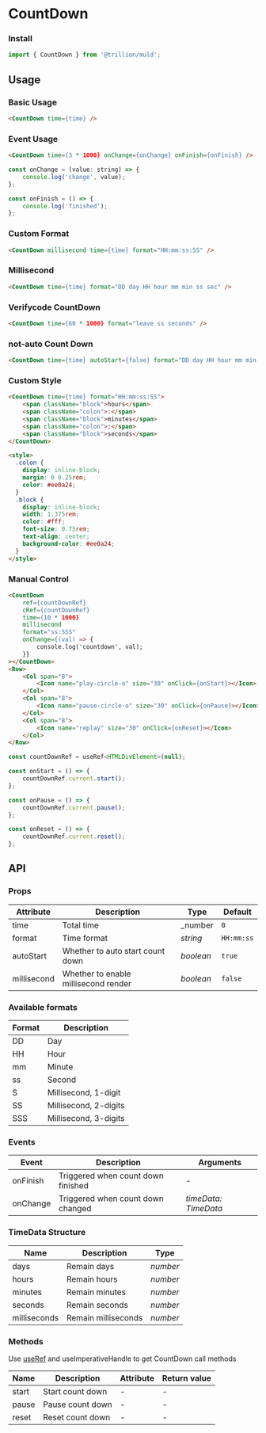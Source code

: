 # CountDown

### Install

```js
import { CountDown } from '@trillion/muld';
```

## Usage

### Basic Usage

```html
<CountDown time={time} />
```

### Event Usage

```html
<CountDown time={3 * 1000} onChange={onChange} onFinish={onFinish} />
```

```js
const onChange = (value: string) => {
    console.log('change', value);
};

const onFinish = () => {
    console.log('finished');
};
```

### Custom Format

```html
<CountDown millisecond time={time} format="HH:mm:ss:SS" />
```

### Millisecond

```html
<CountDown time={time} format="DD day HH hour mm min ss sec" />
```

### Verifycode CountDown

```html
<CountDown time={60 * 1000} format="leave ss seconds" />
```

### not-auto Count Down

```html
<CountDown time={time} autoStart={false} format="DD day HH hour mm min ss sec" />
```

### Custom Style

```html
<CountDown time={time} format="HH:mm:ss:SS">
    <span className="block">hours</span>
    <span className="colon">:</span>
    <span className="block">minutes</span>
    <span className="colon">:</span>
    <span className="block">seconds</span>
</CountDown>

<style>
  .colon {
    display: inline-block;
    margin: 0 0.25rem;
    color: #ee0a24;
  }
  .block {
    display: inline-block;
    width: 1.375rem;
    color: #fff;
    font-size: 0.75rem;
    text-align: center;
    background-color: #ee0a24;
  }
</style>
```

### Manual Control

```html
<CountDown
    ref={countDownRef}
    cRef={countDownRef}
    time={10 * 1000}
    millisecond
    format="ss:SSS"
    onChange={(val) => {
        console.log('countdown', val);
    }}
></CountDown>
<Row>
    <Col span="8">
        <Icon name="play-circle-o" size="30" onClick={onStart}></Icon>
    </Col>
    <Col span="8">
        <Icon name="pause-circle-o" size="30" onClick={onPause}></Icon>
    </Col>
    <Col span="8">
        <Icon name="replay" size="30" onClick={onReset}></Icon>
    </Col>
</Row>
```

```js
const countDownRef = useRef<HTMLDivElement>(null);

const onStart = () => {
    countDownRef.current.start();
};

const onPause = () => {
    countDownRef.current.pause();
};

const onReset = () => {
    countDownRef.current.reset();
};
```

## API

### Props

| Attribute | Description | Type | Default |
| --- | --- | --- | --- |
| time | Total time | _number | `0` |
| format | Time format | _string_ | `HH:mm:ss` |
| autoStart | Whether to auto start count down | _boolean_ | `true` |
| millisecond | Whether to enable millisecond render | _boolean_ | `false` |

### Available formats

| Format | Description           |
| ------ | --------------------- |
| DD     | Day                   |
| HH     | Hour                  |
| mm     | Minute                |
| ss     | Second                |
| S      | Millisecond, 1-digit  |
| SS     | Millisecond, 2-digits |
| SSS    | Millisecond, 3-digits |

### Events

| Event           | Description                        | Arguments            |
| --------------- | ---------------------------------- | -------------------- |
| onFinish          | Triggered when count down finished | -                    |
| onChange          | Triggered when count down changed  | _timeData: TimeData_ |

### TimeData Structure

| Name         | Description         | Type     |
| ------------ | ------------------- | -------- |
| days         | Remain days         | _number_ |
| hours        | Remain hours        | _number_ |
| minutes      | Remain minutes      | _number_ |
| seconds      | Remain seconds      | _number_ |
| milliseconds | Remain milliseconds | _number_ |

### Methods

Use [useRef](https://reactjs.org/docs/hooks-reference.html#useref) and useImperativeHandle to get CountDown call methods

| Name  | Description      | Attribute | Return value |
| ----- | ---------------- | --------- | ------------ |
| start | Start count down | -         | -            |
| pause | Pause count down | -         | -            |
| reset | Reset count down | -         | -            |
